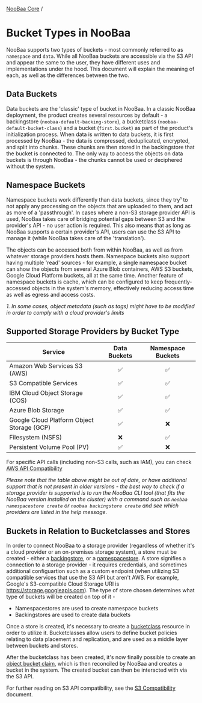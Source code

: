 [NooBaa Core](../README.md) /

# Bucket Types in NooBaa
NooBaa supports two types of buckets - most commonly referred to as `namespace` and `data`. While all NooBaa buckets are accessible via the S3 API and appear the same to the user, they have different uses and implementations under the hood.
This document will explain the meaning of each, as well as the differences between the two.

## Data Buckets
Data buckets are the 'classic' type of bucket in NooBaa. In a classic NooBaa deployment, the product creates several resources by default - a backingstore (`noobaa-default-backing-store`), a bucketclass (`noobaa-default-bucket-class`) and a bucket (`first.bucket`) as part of the product's initialization process. When data is written to data buckets, it is first processed by NooBaa - the data is compressed, deduplicated, encrypted, and split into chunks. These chunks are then stored in the backingstore that the bucket is connected to.
The only way to access the objects on data buckets is through NooBaa - the chunks cannot be used or deciphered without the system.

## Namespace Buckets
Namespace buckets work differently than data buckets, since they try¹ to not apply any processing on the objects that are uploaded to them, and act as more of a 'passthrough'. In cases where a non-S3 storage provider API is used, NooBaa takes care of bridging potential gaps between S3 and the provider's API - no user action is required. This also means that as long as NooBaa supports a certain provider's API, users can use the S3 API to manage it (while NooBaa takes care of the 'translation').

The objects can be accessed both from within NooBaa, as well as from whatever storage providers hosts them.
Namespace buckets also support having multiple 'read' sources - for example, a single namespace bucket can show the objects from several Azure Blob containers, AWS S3 buckets, Google Cloud Platform buckets, all at the same time.
Another feature of namespace buckets is cache, which can be configured to keep frequently-accessed objects in the system's memory, effectively reducing access time as well as egress and access costs.

_1. In some cases, object metadata (such as tags) might have to be modified in order to comply with a cloud provider's limits_

## Supported Storage Providers by Bucket Type
| Service                                           | Data Buckets | Namespace Buckets |
|---------------------------------------------------|     :---:    |        :---:      |
| Amazon Web Services S3 (AWS)                      | ✅          | ✅
| S3 Compatible Services                            | ✅          | ✅
| IBM Cloud Object Storage (COS)                    | ✅          | ✅
| Azure Blob Storage                                | ✅          | ✅
| Google Cloud Platform Object Storage (GCP)        | ✅          | ❌
| Filesystem (NSFS)                                 | ❌          | ✅
| Persistent Volume Pool (PV)                       | ✅          | ❌

For specific API calls (including non-S3 calls, such as IAM), you can check [AWS API Compatibility](design/AWS_API_Compatibility.md)

_Please note that the table above might be out of date, or have additional support that is not present in older versions - the best way to check if a storage provider is supported is to run the NooBaa CLI tool (that fits the NooBaa version installed on the cluster) with a command such as `noobaa namespacestore create` or `noobaa backingstore create` and see which providers are listed in the help message._

## Buckets in Relation to Bucketclasses and Stores
In order to connect NooBaa to a storage provider (regardless of whether it's a cloud provider or an on-premises storage system), a store must be created - either a [backingstore](https://github.com/noobaa/noobaa-operator/blob/master/doc/backing-store-crd.md), or a [namespacestore](https://github.com/noobaa/noobaa-operator/blob/master/doc/namespace-store-crd.md). A store signifies a connection to a storage provider - it requires credentials, and sometimes additional configuartion such as a custom endpoint (when utilizing S3 compatible services that use the S3 API but aren't AWS. For example, Google's S3-compatible Cloud Storage URI is https://storage.googleapis.com).
The type of store chosen determines what type of buckets will be created on top of it -
- Namespacestores are used to create namespace buckets
- Backingstores are used to create data buckets

Once a store is created, it's necessary to create a [bucketclass](https://github.com/noobaa/noobaa-operator/blob/master/doc/bucket-class-crd.md) resource in order to utilize it. Bucketclasses allow users to define bucket policies relating to data placement and replication, and are used as a middle layer between buckets and stores.

After the bucketclass has been created, it's now finally possible to create an [object bucket claim](https://github.com/noobaa/noobaa-operator/blob/master/doc/obc-provisioner.md), which is then reconciled by NooBaa and creates a bucket in the system. The created bucket can then be interacted with via the S3 API. 

For further reading on S3 API compatibility, see the [S3 Compatibility](s3-compatibility.md) document.